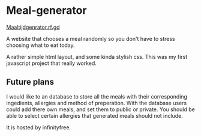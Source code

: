 # Meal-generator
[Maaltijdgenrator.rf.gd](http://www.maaltijdgenerator.rf.gd)

A website that chooses a meal randomly so you don't have to stress choosing what to eat today.

A rather simple html layout, and some kinda stylish css. This was my first javascript project that really worked. 

## Future plans
I would like to an database to store all the meals with their corresponding ingedients, allergies and method of preperation.
With the database users could add there own meals, and set them to public or private.
You should be able to select certain allergies that generated meals should not include.

It is hosted by infinityfree.
